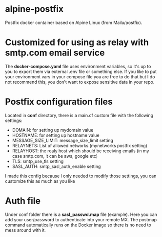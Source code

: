 # alpine-postfix


Postfix docker container based on Alpine Linux (from Mailu/postfix). 

# Customized for using as relay with smtp.com email service

The **docker-compose.yaml** file uses environment variables, so it's up to you to export them via external .env file or something else. If you like to put your environment vars in your compose file you are free to do that but I do not recommend this, you don't want to expose sensitive data in your repo.

# Postfix configuration files

Located in **conf** directory, there is a main.cf custom file with the following settings:

* DOMAIN: for setting up mydomain value
* HOSTNAME: for setting up hostname value
* MESSAGE_SIZE_LIMIT: message_size_limit setting
* RELAYNETS: List of allowed networks (mynetworks postfix setting)
* RELAYHOST: the realy host which should be receiving emails (in my case smtp.com, it can be aws, google etc)
* TLS: smtp_use_tls setting
* SASL_AUTH: smtp_sasl_auth_enable setting

I made this config because I only needed to modify those settings, you can customize this as much as you like


# Auth file
Under conf folder there is a **sasl_passwd.map** file (example). Here you can add your user/password to authenticate into your remote MX. The postmap command automatically runs on the Docker image so there is no need to mess around with it.
